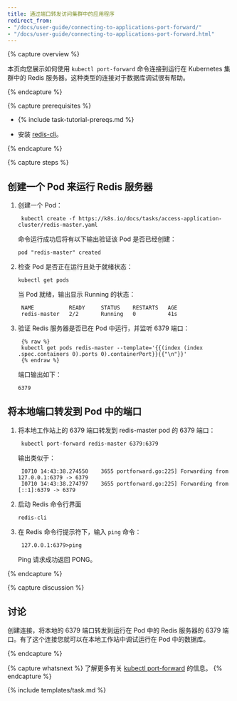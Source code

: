 ```yaml
---
title: 通过端口转发访问集群中的应用程序
redirect_from:
- "/docs/user-guide/connecting-to-applications-port-forward/"
- "/docs/user-guide/connecting-to-applications-port-forward.html"
---
```


{% capture overview %}



本页向您展示如何使用 `kubectl port-forward` 命令连接到运行在 Kubernetes 集群中的 Redis 服务器。这种类型的连接对于数据库调试很有帮助。


{% endcapture %}


{% capture prerequisites %}

* {% include task-tutorial-prereqs.md %}

* 安装 [redis-cli](http://redis.io/topics/rediscli)。

{% endcapture %}

{% capture steps %}



## 创建一个 Pod 来运行 Redis 服务器

1. 创建一个 Pod：

   ```
    kubectl create -f https://k8s.io/docs/tasks/access-application-cluster/redis-master.yaml
   ```

   命令运行成功后将有以下输出验证该 Pod 是否已经创建：

   ```
   pod "redis-master" created
   ```

2. 检查 Pod 是否正在运行且处于就绪状态：

   ```
   kubectl get pods
   ```

   当 Pod 就绪，输出显示 Running 的状态：

   ```
    NAME           READY     STATUS    RESTARTS   AGE
    redis-master   2/2       Running   0          41s
   ```

3. 验证 Redis 服务器是否已在 Pod 中运行，并监听 6379 端口：

   ```
    {% raw %}
    kubectl get pods redis-master --template='{{(index (index .spec.containers 0).ports 0).containerPort}}{{"\n"}}'
    {% endraw %}
   ```

   端口输出如下：

   ```
   6379
   ```



## 将本地端口转发到 Pod 中的端口

1. 将本地工作站上的 6379 端口转发到 redis-master pod 的 6379 端口：

   ```
    kubectl port-forward redis-master 6379:6379
   ```

   输出类似于：

   ```
    I0710 14:43:38.274550    3655 portforward.go:225] Forwarding from 127.0.0.1:6379 -> 6379
    I0710 14:43:38.274797    3655 portforward.go:225] Forwarding from [::1]:6379 -> 6379
   ```

2. 启动 Redis 命令行界面

   ```
   redis-cli
   ```

3. 在 Redis 命令行提示符下，输入 `ping` 命令：

   ```
    127.0.0.1:6379>ping
   ```

   Ping 请求成功返回 PONG。

{% endcapture %}

{% capture discussion %}



## 讨论

创建连接，将本地的 6379 端口转发到运行在 Pod 中的 Redis 服务器的 6379 端口。有了这个连接您就可以在本地工作站中调试运行在 Pod 中的数据库。

{% endcapture %}

{% capture whatsnext %}
了解更多有关 [kubectl port-forward](/docs/user-guide/kubectl/v1.6/#port-forward) 的信息。
{% endcapture %}

{% include templates/task.md %}